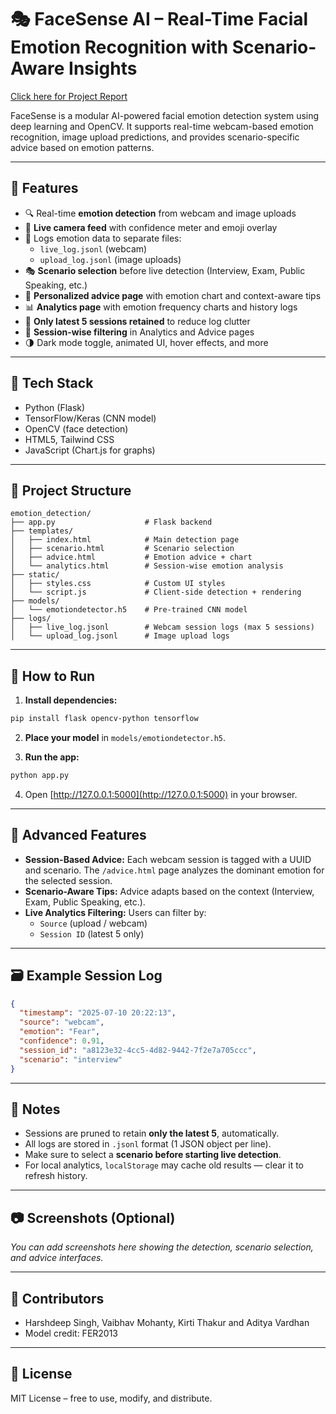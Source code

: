 # 🎭 FaceSense AI – Real-Time Facial Emotion Recognition with Scenario-Aware Insights

[Click here for Project Report](https://1drv.ms/w/c/E5707C7E5563C887/EW5Y9Zm7KRlKspYGWb87F9wBAnHfhSyRuPzWvAguyLW9ww?e=6Fx47h)

FaceSense is a modular AI-powered facial emotion detection system using deep learning and OpenCV. It supports real-time webcam-based emotion recognition, image upload predictions, and provides scenario-specific advice based on emotion patterns.

---

## 🚀 Features

- 🔍 Real-time **emotion detection** from webcam and image uploads  
- 📸 **Live camera feed** with confidence meter and emoji overlay  
- 📁 Logs emotion data to separate files:  
  - `live_log.jsonl` (webcam)  
  - `upload_log.jsonl` (image uploads)  
- 🎭 **Scenario selection** before live detection (Interview, Exam, Public Speaking, etc.)  
- 🧠 **Personalized advice page** with emotion chart and context-aware tips  
- 📊 **Analytics page** with emotion frequency charts and history logs  
- 📂 **Only latest 5 sessions retained** to reduce log clutter  
- 💾 **Session-wise filtering** in Analytics and Advice pages  
- 🌗 Dark mode toggle, animated UI, hover effects, and more  

---

## 🧱 Tech Stack

- Python (Flask)  
- TensorFlow/Keras (CNN model)  
- OpenCV (face detection)  
- HTML5, Tailwind CSS  
- JavaScript (Chart.js for graphs)  

---

## 📁 Project Structure

```
emotion_detection/
├── app.py                    # Flask backend
├── templates/
│   ├── index.html            # Main detection page
│   ├── scenario.html         # Scenario selection
│   ├── advice.html           # Emotion advice + chart
│   └── analytics.html        # Session-wise emotion analysis
├── static/
│   ├── styles.css            # Custom UI styles
│   └── script.js             # Client-side detection + rendering
├── models/
│   └── emotiondetector.h5    # Pre-trained CNN model
├── logs/
│   ├── live_log.jsonl        # Webcam session logs (max 5 sessions)
│   └── upload_log.jsonl      # Image upload logs
```

---

## 🧪 How to Run

1. **Install dependencies:**

```bash
pip install flask opencv-python tensorflow
```

2. **Place your model** in `models/emotiondetector.h5`.

3. **Run the app:**

```bash
python app.py
```

4. Open [http://127.0.0.1:5000](http://127.0.0.1:5000) in your browser.

---

## 🎯 Advanced Features

- **Session-Based Advice:** Each webcam session is tagged with a UUID and scenario. The `/advice.html` page analyzes the dominant emotion for the selected session.
- **Scenario-Aware Tips:** Advice adapts based on the context (Interview, Exam, Public Speaking, etc.).
- **Live Analytics Filtering:** Users can filter by:
  - `Source` (upload / webcam)
  - `Session ID` (latest 5 only)

---

## 🗃 Example Session Log

```json
{
  "timestamp": "2025-07-10 20:22:13",
  "source": "webcam",
  "emotion": "Fear",
  "confidence": 0.91,
  "session_id": "a8123e32-4cc5-4d82-9442-7f2e7a705ccc",
  "scenario": "interview"
}
```

---

## 📌 Notes

- Sessions are pruned to retain **only the latest 5**, automatically.
- All logs are stored in `.jsonl` format (1 JSON object per line).
- Make sure to select a **scenario before starting live detection**.
- For local analytics, `localStorage` may cache old results — clear it to refresh history.

---

## 📷 Screenshots (Optional)

_You can add screenshots here showing the detection, scenario selection, and advice interfaces._

---

## 🤝 Contributors

- Harshdeep Singh, Vaibhav Mohanty, Kirti Thakur and Aditya Vardhan
- Model credit: FER2013
  
---

## 📄 License

MIT License – free to use, modify, and distribute.

